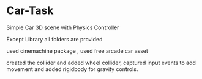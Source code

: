 # Car-Task
Simple Car 3D scene with Physics Controller


Except Library all folders are provided

used cinemachine package ,
used free arcade car asset

created the collider and added wheel collider, captured input events to add movement and added rigidbody for gravity controls.
